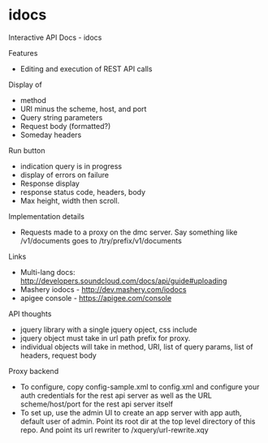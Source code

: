 idocs
=====

Interactive API Docs - idocs

Features
* Editing and execution of REST API calls 

Display of
  * method
  * URI minus the scheme, host, and port
  * Query string parameters 
  * Request body (formatted?)
  * Someday headers

Run button
 * indication query is in progress
 * display of errors on failure
 * Response display
 * response status code, headers, body
 * Max height, width then scroll.

Implementation details
 * Requests made to a proxy on the dmc server.  Say something like /v1/documents goes to /try/prefix/v1/documents

Links
* Multi-lang docs: http://developers.soundcloud.com/docs/api/guide#uploading
* Mashery iodocs - http://dev.mashery.com/iodocs
* apigee console - https://apigee.com/console

API thoughts
* jquery library with a single jquery opject, css include
* jquery object must take in url path prefix for proxy.
* individual objects will take in method, URI, list of query params, list of headers, request body


Proxy backend
* To configure, copy config-sample.xml to config.xml and configure your auth credentials for the rest api
server as well as the URL scheme/host/port for the rest api server itself
* To set up, use the admin UI to create an app server with app auth, default user of admin. Point its 
root dir at the top level directory of this repo.  And point its url rewriter to /xquery/url-rewrite.xqy
